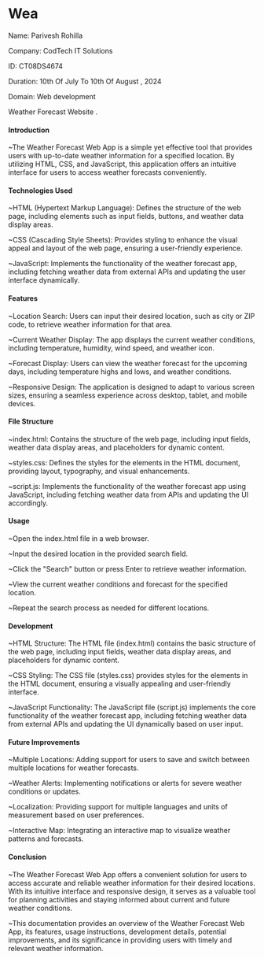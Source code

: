 <h1>Wea</h1>

Name: Parivesh Rohilla

Company: CodTech IT Solutions

ID: CT08DS4674

Duration: 10th Of July To 10th Of August ,  2024

Domain: Web development

Weather Forecast Website . 

<h4>Introduction</h4>

~The Weather Forecast Web App is a simple yet effective tool that provides users with up-to-date weather information for a specified location. By utilizing HTML, CSS, and JavaScript, this application offers an intuitive interface for users to access weather forecasts conveniently.

<h4>Technologies Used</h4>


~HTML (Hypertext Markup Language): Defines the structure of the web page, including elements such as input fields, buttons, and weather data display areas.

~CSS (Cascading Style Sheets): Provides styling to enhance the visual appeal and layout of the web page, ensuring a user-friendly experience.

~JavaScript: Implements the functionality of the weather forecast app, including fetching weather data from external APIs and updating the user interface dynamically.


<h4>Features</h4>

~Location Search: Users can input their desired location, such as city or ZIP code, to retrieve weather information for that area.

~Current Weather Display: The app displays the current weather conditions, including temperature, humidity, wind speed, and weather icon.

~Forecast Display: Users can view the weather forecast for the upcoming days, including temperature highs and lows, and weather conditions.

~Responsive Design: The application is designed to adapt to various screen sizes, ensuring a seamless experience across desktop, tablet, and mobile devices.


<h4>File Structure</h4>

~index.html: Contains the structure of the web page, including input fields, weather data display areas, and placeholders for dynamic content.

~styles.css: Defines the styles for the elements in the HTML document, providing layout, typography, and visual enhancements.

~script.js: Implements the functionality of the weather forecast app using JavaScript, including fetching weather data from APIs and updating the UI accordingly.


<h4>Usage</h4>

~Open the index.html file in a web browser.

~Input the desired location in the provided search field.

~Click the "Search" button or press Enter to retrieve weather information.

~View the current weather conditions and forecast for the specified location.

~Repeat the search process as needed for different locations.



<h4>Development</h4>

~HTML Structure: The HTML file (index.html) contains the basic structure of the web page, including input fields, weather data display areas, and placeholders for dynamic content.

~CSS Styling: The CSS file (styles.css) provides styles for the elements in the HTML document, ensuring a visually appealing and user-friendly interface.

~JavaScript Functionality: The JavaScript file (script.js) implements the core functionality of the weather forecast app, including fetching weather data from external APIs and updating the UI dynamically based on user input.


<h4>Future Improvements</h4>

~Multiple Locations: Adding support for users to save and switch between multiple locations for weather forecasts.

~Weather Alerts: Implementing notifications or alerts for severe weather conditions or updates.

~Localization: Providing support for multiple languages and units of measurement based on user preferences.

~Interactive Map: Integrating an interactive map to visualize weather patterns and forecasts.


<h4>Conclusion</h4>

~The Weather Forecast Web App offers a convenient solution for users to access accurate and reliable weather information for their desired locations. With its intuitive interface and responsive design, it serves as a valuable tool for planning activities and staying informed about current and future weather conditions.

~This documentation provides an overview of the Weather Forecast Web App, its features, usage instructions, development details, potential improvements, and its significance in providing users with timely and relevant weather information.
